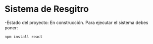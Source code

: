 <h1> Sistema de Resgitro </h1>
-Estado del proyecto: En construcción.
Para ejecutar el sistema debes poner:

```npm install react```

